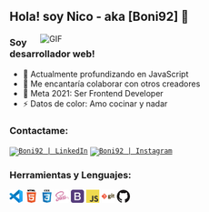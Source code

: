 ## Hola! soy Nico - aka [Boni92] 👋

<img align="right" alt="GIF" src="https://cdn.dribbble.com/users/416610/screenshots/4801105/media/be031f8d02ca8cc404d44be54ee2c493.gif" width="450px"/>

### Soy desarrollador web! 

- 🌱 Actualmente profundizando en JavaScript 
- 👯 Me encantaría colaborar con otros creadores
- 🥅 Meta 2021: Ser Frontend Developer 
- ⚡ Datos de color: Amo cocinar y nadar



### Contactame:

<code>[<img alt="Boni92 | LinkedIn" width="22px" src="https://cdn.jsdelivr.net/npm/simple-icons@v3/icons/linkedin.svg" />][linkedin]</code>
<code>[<img alt="Boni92 | Instagram" width="22px" src="https://cdn.jsdelivr.net/npm/simple-icons@v3/icons/instagram.svg" />][instagram]</code>

### Herramientas y Lenguajes:

<code><img alt="Visual Studio Code" width="23px" src="https://raw.githubusercontent.com/github/explore/80688e429a7d4ef2fca1e82350fe8e3517d3494d/topics/visual-studio-code/visual-studio-code.png" /></code>
<code><img alt="HTML5" width="23px" src="https://raw.githubusercontent.com/github/explore/80688e429a7d4ef2fca1e82350fe8e3517d3494d/topics/html/html.png" /></code>
<code><img alt="CSS3" width="23px" src="https://raw.githubusercontent.com/github/explore/80688e429a7d4ef2fca1e82350fe8e3517d3494d/topics/css/css.png" /></code>
<code><img alt="Sass" width="23px" src="https://raw.githubusercontent.com/github/explore/80688e429a7d4ef2fca1e82350fe8e3517d3494d/topics/sass/sass.png" /></code>
<code><img alt="Sass" width="23px" src="https://raw.githubusercontent.com/github/explore/80688e429a7d4ef2fca1e82350fe8e3517d3494d/topics/bootstrap/bootstrap.png" /></code>
<code><img alt="JavaScript" width="23px" src="https://raw.githubusercontent.com/github/explore/80688e429a7d4ef2fca1e82350fe8e3517d3494d/topics/javascript/javascript.png" /></code>
<code><img alt="Git" width="23px" src="https://raw.githubusercontent.com/github/explore/80688e429a7d4ef2fca1e82350fe8e3517d3494d/topics/git/git.png" /></code>
<code><img alt="GitHub" width="23px" src="https://raw.githubusercontent.com/github/explore/78df643247d429f6cc873026c0622819ad797942/topics/github/github.png" /></code>

</details>


[instagram]: https://instagram.com/nicoborsari
[linkedin]: https://linkedin.com/in/nicolasborsari-desarrollador